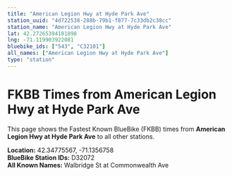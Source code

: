 ```yaml
---
title: "American Legion Hwy at Hyde Park Ave"
station_uuid: "4d722538-288b-79b1-f877-7c33db2c38cc"
station_name: "American Legion Hwy at Hyde Park Ave"
lat: 42.27265394101898
lng: -71.119903922081
bluebike_ids: ["543", "C32101"]
all_names: ["American Legion Hwy at Hyde Park Ave"]
type: "station"
---
```


# FKBB Times from American Legion Hwy at Hyde Park Ave

This page shows the Fastest Known BlueBike (FKBB) times from **American Legion Hwy at Hyde Park Ave** to all other stations.

**Location:** 42.34775567, -71.1356758  
**BlueBike Station IDs:** D32072  
**All Known Names:** Walbridge St at Commonwealth Ave

